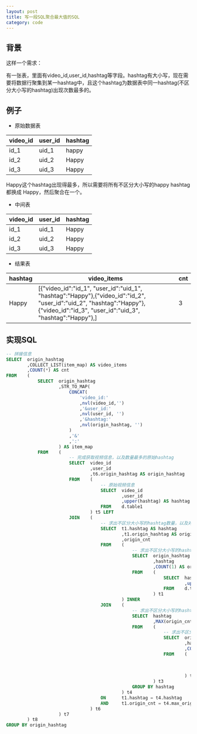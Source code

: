 ```yaml
---
layout: post
title: 写一段SQL聚合最大值的SQL
category: code
---
```


## 背景

这样一个需求：

有一张表，里面有video_id,user_id,hashtag等字段。hashtag有大小写，现在需要将数据行聚集到某一hashtag中，且这个hashtag为数据表中同一hashtag(不区分大小写的hashtag)出现次数最多的。

## 例子

- 原始数据表

| video_id      |    user_id | hashtag |
| -------- | --------| ---------- |
| id_1  | uid_1 | happy |
| id_2  | uid_2 | Happy |
| id_3  | uid_3 | Happy |

Happy这个hashtag出现得最多，所以需要将所有不区分大小写的happy hashtag 都换成 Happy，然后聚合在一个。

- 中间表

| video_id      |    user_id | hashtag |
| -------- | -------- | ----------  |
| id_1  | uid_1 | Happy |
| id_2  | uid_2 | Happy |
| id_3  | uid_3 | Happy |

- 结果表

| hashtag | video_items | cnt |
| -------- | -------- | ---------- |
| Happy   | [{"video_id":"id_1", "user_id":"uid_1", "hashtag":"Happy"},{"video_id":"id_2", "user_id":"uid_2", "hashtag":"Happy"},{"video_id":"id_3", "user_id":"uid_3", "hashtag":"Happy"},]|3|


## 实现SQL

```sql
-- 拼接信息
SELECT  origin_hashtag
        ,COLLECT_LIST(item_map) AS video_items
        ,COUNT(*) AS cnt
FROM    (
            SELECT  origin_hashtag
                    ,STR_TO_MAP(
                        CONCAT(
                            'video_id:'
                            ,nvl(video_id,'')
                            ,'&user_id:'
                            ,nvl(user_id, '')
                            ,'&hashtag:'
                            ,nvl(origin_hashtag, '')
                        )
                        ,'&'
                        ,':'
                    ) AS item_map
            FROM    (
                        -- 完成获取视频信息，以及数量最多的原始hashtag
                        SELECT  video_id
                                ,user_id
                                ,t6.origin_hashtag AS origin_hashtag
                        FROM    (
                                    -- 原始视频信息
                                    SELECT  video_id
                                            ,user_id
                                            ,upper(hashtag) AS hashtag
                                    FROM    d.table1
                                ) t5 LEFT
                        JOIN    (
                                    -- 求出不区分大小写的hashtag数量，以及对应的数量最多原始hashtag(origin_hashtag)
                                    SELECT  t1.hashtag AS hashtag
                                            ,t1.origin_hashtag AS origin_hashtag
                                            ,origin_cnt
                                    FROM    (
                                                -- 求出不区分大小写的hashtag的数量，即origin_cnt
                                                SELECT  origin_hashtag
                                                        ,hashtag
                                                        ,COUNT(1) AS origin_cnt
                                                FROM    (
                                                            SELECT  hashtag AS origin_hashtag
                                                                    ,upper(hashtag) AS hashtag
                                                            FROM    d.table1
                                                        ) t1
                                            ) INNER
                                    JOIN    (
                                                -- 求出不区分大小写的hashtag数量最多的数值，即max_origin_cnt
                                                SELECT  hashtag
                                                        ,MAX(origin_cnt) AS max_origin_cnt
                                                FROM    (
                                                            -- 求出不区分大小写的hashtag的数量，即origin_cnt
                                                            SELECT  origin_hashtag
                                                                    ,hashtag
                                                                    ,COUNT(1) AS origin_cnt
                                                            FROM    (
                                                                        SELECT  hashtag AS origin_hashtag
                                                                                ,upper(hashtag) AS hashtag
                                                                        FROM    d.table1
                                                                    ) t2
                                                        ) t3
                                                GROUP BY hashtag
                                            ) t4
                                    ON      t1.hashtag = t4.hashtag
                                    AND     t1.origin_cnt = t4.max_origin_cnt
                                ) t6
                    ) t7
        ) t8
GROUP BY origin_hashtag

```

